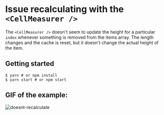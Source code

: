 Issue recalculating with the `<CellMeasurer />`
=====

The `<CellMeasurer />` doesn't seem to update the height for a particular `index` whenever
something is removed from the items array. The length changes and the cache is reset, but
it doesn't change the actual height of the item.

Getting started
---------------

```shell
$ yarn # or npm install
$ yarn start # or npm start
```

GIF of the example:
---------------------
![doesnt-recalculate](https://cloud.githubusercontent.com/assets/1291263/22104113/0faedbc0-de3e-11e6-8cdc-d3605486ccda.gif)
